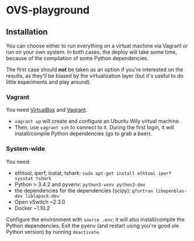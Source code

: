 # OVS-playground


## Installation

You can choose either to run everything on a virtual machine via Vagrant or run on your own system. In both cases, the deploy will take some time, because of the compilation of some Python dependencies.

The first case should **not** be taken as an option if you're interested on the results, as they'll be biased by the virtualization layer (but it's useful to do little experiments and play around).


### Vagrant
You need [VirtualBox](https://www.virtualbox.org/) and [Vagrant](https://www.vagrantup.com/).

* `vagrant up` will create and configure an Ubuntu Wily virtual machine.
* Then, use `vagrant ssh` to connect to it. During the first login, it will install/compile Python dependencies (go to grab a beer).


### System-wide
You need:

* ethtool, iperf, iostat, tshark: `sudo apt-get install ethtool iperf sysstat tshark`
* Python > 3.4.2 and pyvenv: `python3-venv python3-dev`
* the dependencies for the dependencies (scipy): `gfortran libopenblas-dev liblapack-dev`
* Open vSwitch ~2.3.0
* Docker ~1.10.2

Configure the environment with `source .env`; it will also install/compile the Python dependencies. Exit the pyenv (and restart using you're good ole Python version) by running `deactivate`.
